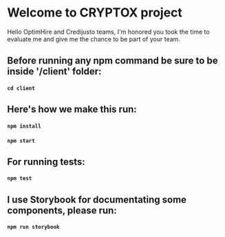 # Welcome to CRYPTOX project

Hello OptimHire and Credijusto teams, I'm honored you took the time to evaluate me and give me the chance to be part of your team.

## Before running any npm command be sure to be inside '/client' folder:

#### `cd client`

## Here's how we make this run:

#### `npm install`

#### `npm start`

## For running tests:

#### `npm test`

## I use Storybook for documentating some components, please run:

#### `npm run storybook`
